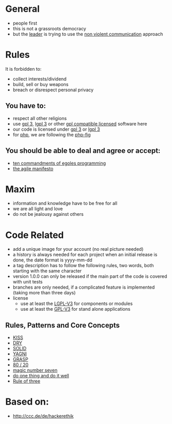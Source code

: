 # General

* people first
* this is not a grassroots democracy
* but the [leader](https://github.com/stevleibelt) is trying to use the [non violent communication](http://www.cnvc.org/) approach

# Rules

It is forbidden to:

* collect interests/dividend
* build, sell or buy weapons
* breach or disrespect personal privacy

## You have to:

* respect all other religions
* use [gpl 3](https://www.gnu.org/licenses/gpl.html), [lgpl 3](https://www.gnu.org/licenses/lgpl.html) or other [gpl compatible licensed](https://www.gnu.org/licenses/license-list.html#GPLCompatibleLicenses) software here
* our code is licensed under [gpl 3](https://www.gnu.org/licenses/gpl.html) or [lgpl 3](https://www.gnu.org/licenses/lgpl.html)
* for [php](https://www.php.net), we are following the [php-fig](http://www.php-fig.org/)

## You should be able to deal and agree or accept:

* [ten commandments of egoles programming](http://blog.codinghorror.com/the-ten-commandments-of-egoless-programming/)
* [the agile manifesto](https://en.wikipedia.org/wiki/Agile_software_development#The_Agile_Manifesto)

# Maxim

* information and knowledge have to be free for all
* we are all light and love
* do not be jealousy against others

# Code Related

* add a unique image for your account (no real picture needed)
* a history is always needed for each project when an initial release is done, the date format is yyyy-mm-dd
* a tag description has to follow the following rules, two words, both starting with the same character
* version 1.0.0 can only be released if the main part of the code is covered with unit tests
* branches are only needed, if a complicated feature is implemented (taking more than three days)
* license
    * use at least the [LGPL-V3](https://www.gnu.org/copyleft/lesser.html) for components or modules
    * use at least the [GPL-V3](https://www.gnu.org/licenses/gpl.html) for stand alone applications

## Rules, Patterns and Core Concepts

* [KISS](https://en.wikipedia.org/wiki/KISS_principle)
* [DRY](https://en.wikipedia.org/wiki/Don%27t_repeat_yourself)
* [SOLID](https://en.wikipedia.org/wiki/SOLID_(object-oriented_design))
* [YAGNI](https://en.wikipedia.org/wiki/You_aren%27t_gonna_need_it)
* [GRASP](https://en.wikipedia.org/wiki/GRASP_(object-oriented_design))
* [80 / 20](https://en.wikipedia.org/wiki/Pareto_principle)
* [magic number seven](https://en.wikipedia.org/wiki/The_Magical_Number_Seven,_Plus_or_Minus_Two)
* [do one thing and do it well](https://en.wikipedia.org/wiki/Unix_philosophy#Do_One_Thing_and_Do_It_Well)
* [Rule of three](https://en.wikipedia.org/wiki/Rule_of_three_(computer_programming))

# Based on:

* http://ccc.de/de/hackerethik
